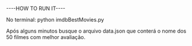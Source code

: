 ----HOW TO RUN IT----

No terminal:
	python imdbBestMovies.py


Após alguns minutos busque o arquivo data.json que conterá o nome dos 50 filmes com melhor avaliação.

